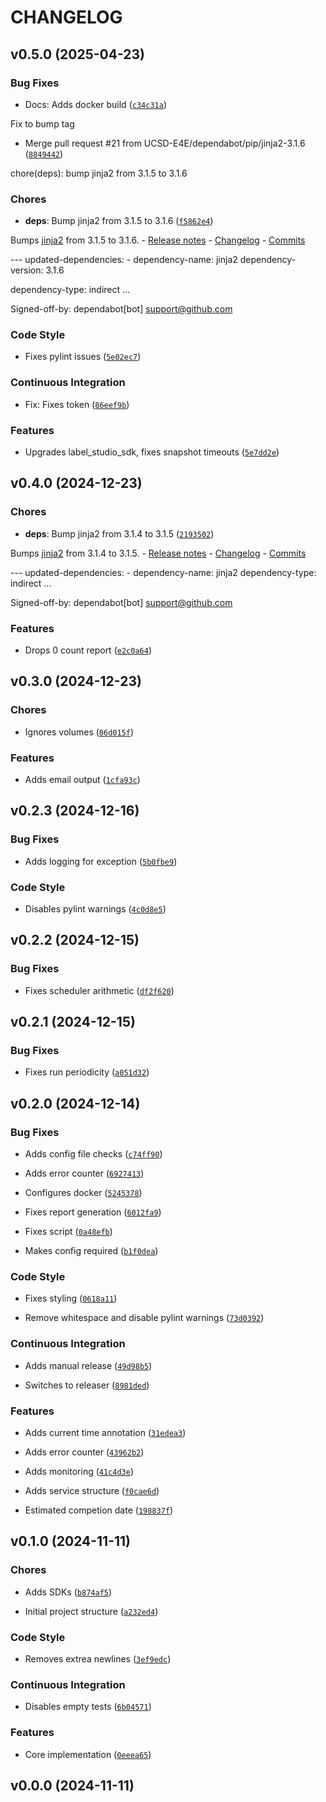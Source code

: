 # CHANGELOG


## v0.5.0 (2025-04-23)

### Bug Fixes

- Docs: Adds docker build
  ([`c34c31a`](https://github.com/UCSD-E4E/label-studio-slack-reporter/commit/c34c31a2587d06f4bc9750844eb1bac6061be6fb))

Fix to bump tag

- Merge pull request #21 from UCSD-E4E/dependabot/pip/jinja2-3.1.6
  ([`8849442`](https://github.com/UCSD-E4E/label-studio-slack-reporter/commit/8849442656d04f96ddfce68408af478d98052f62))

chore(deps): bump jinja2 from 3.1.5 to 3.1.6

### Chores

- **deps**: Bump jinja2 from 3.1.5 to 3.1.6
  ([`f5862e4`](https://github.com/UCSD-E4E/label-studio-slack-reporter/commit/f5862e462b8680a24622906fb3f7face04b58568))

Bumps [jinja2](https://github.com/pallets/jinja) from 3.1.5 to 3.1.6. - [Release
  notes](https://github.com/pallets/jinja/releases) -
  [Changelog](https://github.com/pallets/jinja/blob/main/CHANGES.rst) -
  [Commits](https://github.com/pallets/jinja/compare/3.1.5...3.1.6)

--- updated-dependencies: - dependency-name: jinja2 dependency-version: 3.1.6

dependency-type: indirect ...

Signed-off-by: dependabot[bot] <support@github.com>

### Code Style

- Fixes pylint issues
  ([`5e02ec7`](https://github.com/UCSD-E4E/label-studio-slack-reporter/commit/5e02ec75d4468c9a497761b20ec1b64bba6a1b9d))

### Continuous Integration

- Fix: Fixes token
  ([`86eef9b`](https://github.com/UCSD-E4E/label-studio-slack-reporter/commit/86eef9bdfabcbbf027639084113981652b21f870))

### Features

- Upgrades label_studio_sdk, fixes snapshot timeouts
  ([`5e7dd2e`](https://github.com/UCSD-E4E/label-studio-slack-reporter/commit/5e7dd2ef055e220d799da49adcef29b788f95b40))


## v0.4.0 (2024-12-23)

### Chores

- **deps**: Bump jinja2 from 3.1.4 to 3.1.5
  ([`2193502`](https://github.com/UCSD-E4E/label-studio-slack-reporter/commit/2193502fa7b6dc59e436634ba54254d0e7ba5543))

Bumps [jinja2](https://github.com/pallets/jinja) from 3.1.4 to 3.1.5. - [Release
  notes](https://github.com/pallets/jinja/releases) -
  [Changelog](https://github.com/pallets/jinja/blob/main/CHANGES.rst) -
  [Commits](https://github.com/pallets/jinja/compare/3.1.4...3.1.5)

--- updated-dependencies: - dependency-name: jinja2 dependency-type: indirect ...

Signed-off-by: dependabot[bot] <support@github.com>

### Features

- Drops 0 count report
  ([`e2c0a64`](https://github.com/UCSD-E4E/label-studio-slack-reporter/commit/e2c0a64961b84a94feb57fba30b96eaeeeb1cd6e))


## v0.3.0 (2024-12-23)

### Chores

- Ignores volumes
  ([`06d015f`](https://github.com/UCSD-E4E/label-studio-slack-reporter/commit/06d015f6f95372b1ec502f3cf576942f0d07df5a))

### Features

- Adds email output
  ([`1cfa93c`](https://github.com/UCSD-E4E/label-studio-slack-reporter/commit/1cfa93c706dcc56062cef805b48be58b4633ce52))


## v0.2.3 (2024-12-16)

### Bug Fixes

- Adds logging for exception
  ([`5b0fbe9`](https://github.com/UCSD-E4E/label-studio-slack-reporter/commit/5b0fbe9a465ddf9f9973d4dca46d4dc84250b257))

### Code Style

- Disables pylint warnings
  ([`4c0d8e5`](https://github.com/UCSD-E4E/label-studio-slack-reporter/commit/4c0d8e544614feff172269fd18dc3a99fe7790e5))


## v0.2.2 (2024-12-15)

### Bug Fixes

- Fixes scheduler arithmetic
  ([`df2f620`](https://github.com/UCSD-E4E/label-studio-slack-reporter/commit/df2f62085c2b2480097ec2eaf61ccfffdadf03e0))


## v0.2.1 (2024-12-15)

### Bug Fixes

- Fixes run periodicity
  ([`a051d32`](https://github.com/UCSD-E4E/label-studio-slack-reporter/commit/a051d32c1010816bc7449cbad804c18a0887fd94))


## v0.2.0 (2024-12-14)

### Bug Fixes

- Adds config file checks
  ([`c74ff90`](https://github.com/UCSD-E4E/label-studio-slack-reporter/commit/c74ff9058ca10046442f86092b7b9e0b8c40ec0e))

- Adds error counter
  ([`6927413`](https://github.com/UCSD-E4E/label-studio-slack-reporter/commit/6927413fda9a563ff8adc103c4a8cbc1a544e0be))

- Configures docker
  ([`5245378`](https://github.com/UCSD-E4E/label-studio-slack-reporter/commit/52453785ea96216eb1ef6f24a6e0d507df5b757b))

- Fixes report generation
  ([`6012fa9`](https://github.com/UCSD-E4E/label-studio-slack-reporter/commit/6012fa9033a516b8438a24e20534c6529bcbf508))

- Fixes script
  ([`0a48efb`](https://github.com/UCSD-E4E/label-studio-slack-reporter/commit/0a48efb433e5f79fa7d49d42586f82f49f574241))

- Makes config required
  ([`b1f0dea`](https://github.com/UCSD-E4E/label-studio-slack-reporter/commit/b1f0dea3580e188e8db868d350697b6ba008bd28))

### Code Style

- Fixes styling
  ([`0618a11`](https://github.com/UCSD-E4E/label-studio-slack-reporter/commit/0618a119b6369e5ada92ea88d374e2d9ce1a8b62))

- Remove whitespace and disable pylint warnings
  ([`73d0392`](https://github.com/UCSD-E4E/label-studio-slack-reporter/commit/73d0392665d8add56a3a5d34f058bd81075dbbca))

### Continuous Integration

- Adds manual release
  ([`49d98b5`](https://github.com/UCSD-E4E/label-studio-slack-reporter/commit/49d98b5c0bea3961081a6cf5c549c8e9af50c5fc))

- Switches to releaser
  ([`8981ded`](https://github.com/UCSD-E4E/label-studio-slack-reporter/commit/8981ded6ce4db801cce56fd52c0e4121867ab864))

### Features

- Adds current time annotation
  ([`31edea3`](https://github.com/UCSD-E4E/label-studio-slack-reporter/commit/31edea309bb09bac4bd36356edb9aa8ff7854604))

- Adds error counter
  ([`43962b2`](https://github.com/UCSD-E4E/label-studio-slack-reporter/commit/43962b263e9dfda5843dfb13b0f8a1500fda176b))

- Adds monitoring
  ([`41c4d3e`](https://github.com/UCSD-E4E/label-studio-slack-reporter/commit/41c4d3ea63e19a1b3b2d20f84d8d6f2eca3fc024))

- Adds service structure
  ([`f0cae6d`](https://github.com/UCSD-E4E/label-studio-slack-reporter/commit/f0cae6d419556c44f6ca353bdfee6ee13a7c4c1b))

- Estimated competion date
  ([`198837f`](https://github.com/UCSD-E4E/label-studio-slack-reporter/commit/198837fddf703d7acdc3b832b878bc658561c311))


## v0.1.0 (2024-11-11)

### Chores

- Adds SDKs
  ([`b874af5`](https://github.com/UCSD-E4E/label-studio-slack-reporter/commit/b874af5a483a909505f9bc9d652a2fa4b67f61cb))

- Initial project structure
  ([`a232ed4`](https://github.com/UCSD-E4E/label-studio-slack-reporter/commit/a232ed497c97a919a5a2ffa1ec8388093d45c02b))

### Code Style

- Removes extrea newlines
  ([`3ef9edc`](https://github.com/UCSD-E4E/label-studio-slack-reporter/commit/3ef9edc5ece2eb0d49cb5d6d4dda178ba080aae9))

### Continuous Integration

- Disables empty tests
  ([`6b04571`](https://github.com/UCSD-E4E/label-studio-slack-reporter/commit/6b04571c980cbb75b1fabe6fd6641f61a78b200b))

### Features

- Core implementation
  ([`0eeea65`](https://github.com/UCSD-E4E/label-studio-slack-reporter/commit/0eeea654d73aaaf459b1baeaab0c2dd5a7acaf60))


## v0.0.0 (2024-11-11)
